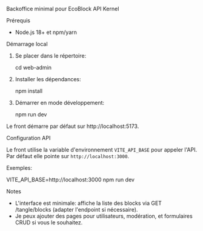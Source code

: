 Backoffice minimal pour EcoBlock API Kernel

Prérequis
- Node.js 18+ et npm/yarn

Démarrage local

1. Se placer dans le répertoire:

   cd web-admin

2. Installer les dépendances:

   npm install

3. Démarrer en mode développement:

   npm run dev

Le front démarre par défaut sur http://localhost:5173.

Configuration API

Le front utilise la variable d'environnement `VITE_API_BASE` pour appeler l'API. Par défaut elle pointe sur `http://localhost:3000`.

Exemples:

  VITE_API_BASE=http://localhost:3000 npm run dev

Notes
- L'interface est minimale: affiche la liste des blocks via GET /tangle/blocks (adapter l'endpoint si nécessaire).
- Je peux ajouter des pages pour utilisateurs, modération, et formulaires CRUD si vous le souhaitez.
